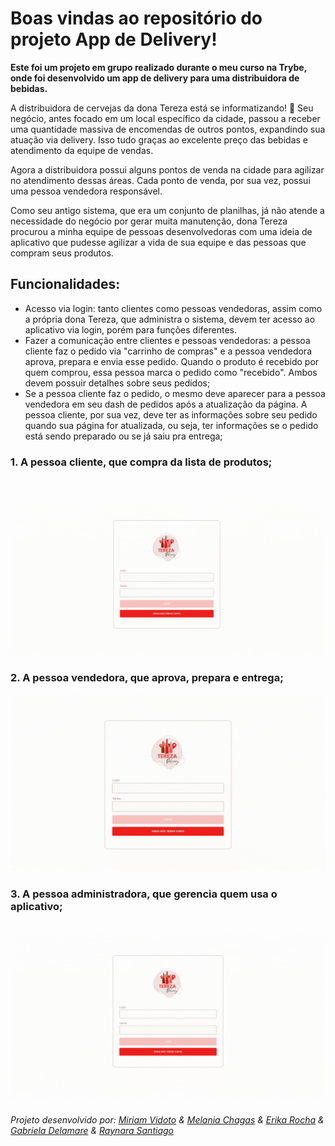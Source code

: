 # Boas vindas ao repositório do projeto App de Delivery!

**Este foi um projeto em grupo realizado durante o meu curso na Trybe, onde foi desenvolvido um app de delivery para uma distribuidora de bebidas.**

  A distribuidora de cervejas da dona Tereza está se informatizando! 🚀 Seu negócio, antes focado em um local específico da cidade, passou a receber uma quantidade massiva de encomendas de outros pontos, expandindo sua atuação via delivery. Isso tudo graças ao excelente preço das bebidas e atendimento da equipe de vendas.

  Agora a distribuidora possui alguns pontos de venda na cidade para agilizar no atendimento dessas áreas. Cada ponto de venda, por sua vez, possui uma pessoa vendedora responsável.

  Como seu antigo sistema, que era um conjunto de planilhas, já não atende a necessidade do negócio por gerar muita manutenção, dona Tereza procurou a minha equipe de pessoas desenvolvedoras com uma ideia de aplicativo que pudesse agilizar a vida de sua equipe e das pessoas que compram seus produtos. 
  
## Funcionalidades:

  - Acesso via login: tanto clientes como pessoas vendedoras, assim como a própria dona Tereza, que administra o sistema, devem ter acesso ao aplicativo via login, porém para funções diferentes.
  - Fazer a comunicação entre clientes e pessoas vendedoras: a pessoa cliente faz o pedido via "carrinho de compras" e a pessoa vendedora aprova, prepara e envia esse pedido. Quando o produto é recebido por quem comprou, essa pessoa marca o pedido como "recebido". Ambos devem possuir detalhes sobre seus pedidos;
  - Se a pessoa cliente faz o pedido, o mesmo deve aparecer para a pessoa vendedora em seu dash de pedidos após a atualização da página. A pessoa cliente, por sua vez, deve ter as informações sobre seu pedido quando sua página for atualizada, ou seja, ter informações se o pedido está sendo preparado ou se já saiu pra entrega;
  
 ### 1. A pessoa cliente, que compra da lista de produtos;

![img](./gifs/delivery-customer.gif)
  
 ### 2. A pessoa vendedora, que aprova, prepara e entrega;

![img](./gifs/delivery-seller.gif)
  
### 3. A pessoa administradora, que gerencia quem usa o aplicativo;

![img](./gifs/delivery--adm.gif)

  


  ###### Projeto desenvolvido por: [Miriam Vidoto](https://github.com/MiriamVidoto) & [Melania Chagas](https://github.com/Melania-Chagas) & [Erika Rocha](https://github.com/erikarg) & [Gabriela Delamare](https://github.com/gabrieladnr) & [Raynara Santiago](https://github.com/raynarastg)
